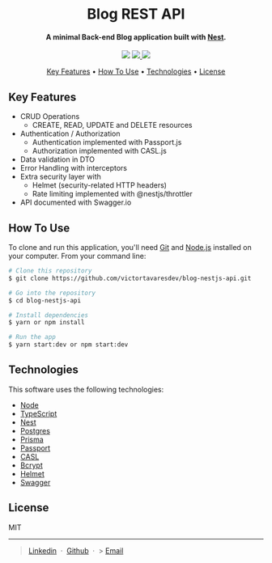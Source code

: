 <h1 align="center">Blog REST API</h1>

<h4 align="center">A minimal Back-end Blog application built with <a href="https://nestjs.com/" target="_blank">Nest</a>.</h4>

<p align="center">
  <a href="https://nodejs.dev/en/"><img src="https://img.shields.io/badge/Node.js-43853D?style=for-the-badge&logo=node.js&logoColor=white"></a>
  <a href="https://www.typescriptlang.org/">
      <img src="https://img.shields.io/badge/TypeScript-007ACC?style=for-the-badge&logo=typescript&logoColor=white">
  </a>
  <a href="https://www.postgresql.org/">
    <img src="	https://img.shields.io/badge/PostgreSQL-316192?style=for-the-badge&logo=postgresql&logoColor=white">
  </a>
</p>

<p align="center">
  <a href="#key-features">Key Features</a> •
  <a href="#how-to-use">How To Use</a> •
  <a href="#technologies">Technologies</a> •
  <a href="#license">License</a>
</p>

## Key Features

- CRUD Operations
  - CREATE, READ, UPDATE and DELETE resources
- Authentication / Authorization
  - Authentication implemented with Passport.js
  - Authorization implemented with CASL.js
- Data validation in DTO
- Error Handling with interceptors
- Extra security layer with
  - Helmet (security-related HTTP headers)
  - Rate limiting implemented with @nestjs/throttler
- API documented with Swagger.io

## How To Use

To clone and run this application, you'll need [Git](https://git-scm.com) and [Node.js](https://nodejs.org/en/download/) installed on your computer. From your command line:

```bash
# Clone this repository
$ git clone https://github.com/victortavaresdev/blog-nestjs-api.git

# Go into the repository
$ cd blog-nestjs-api

# Install dependencies
$ yarn or npm install

# Run the app
$ yarn start:dev or npm start:dev
```

## Technologies

This software uses the following technologies:

- [Node](https://nodejs.org/)
- [TypeScript](https://www.typescriptlang.org/)
- [Nest](https://nestjs.com/)
- [Postgres](https://www.postgresql.org/)
- [Prisma](https://www.prisma.io/)
- [Passport](https://www.passportjs.org/)
- [CASL](https://casl.js.org/v6/en/)
- [Bcrypt](https://www.npmjs.com/package/bcrypt)
- [Helmet](https://helmetjs.github.io/)
- [Swagger](https://swagger.io/)

## License

MIT

---

> [Linkedin](https://www.linkedin.com/in/victor-tavares-dev/) &nbsp;&middot;&nbsp;
> [Github](https://github.com/victortavaresdev) &nbsp;&middot;&nbsp; > [Email](victortavaresdev@gmail.com)
